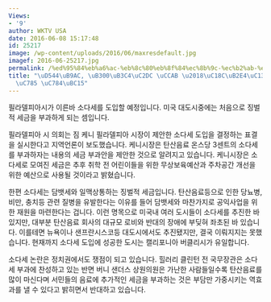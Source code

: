 ```yaml
---
Views:
- '9'
author: WKTV USA
date: 2016-06-08 15:17:48
id: 25217
image: /wp-content/uploads/2016/06/maxresdefault.jpg
imagef: 2016-06-25217.jpg
permalink: /%ed%95%84%eb%a6%ac-%eb%8c%80%eb%8f%84%ec%8b%9c-%ec%b2%ab-%ec%86%8c%eb%8b%a4%ec%84%b8-%eb%8f%84%ec%9e%85-%ec%9e%84%eb%b0%95/
title: "\uD544\uB9AC, \uB300\uB3C4\uC2DC \uCCAB \u2018\uC18C\uB2E4\uC138\u2019 \uB3C4\
  \uC785 \uC784\uBC15"
---
```


필라델피아시가 이른바 소다세를 도입할 예정입니다. 미국 대도시중에는 처음으로 징벌적 세금을 부과하게 되는 셈입니다.

필라델피아 시 의회는 짐 케니 필라델피아 시장이 제안한 소다세 도입을 결정하는 표결을 실시한다고 지역언론이 보도했습니다. 케니시장은 탄산음료 온스당 3센트의 소다세를 부과하자는 내용의 세금 부과안을 제안한 것으로 알려지고 있습니다. 케니시장은 소다세로 모여진 세금은 추후 취학 전 어린이들을 위한 무상보육예산과 주차공간 개선을 위한 예산으로 사용될 것이라고 밝혔습니다.

한편 소다세는 담뱃세와 일맥상통하는 징벌적 세금입니다. 탄산음료등으로 인한 당뇨병, 비만, 충치등 관련 질병을 유발한다는 이유를 들어 담뱃세와 마찬가지로 공익사업을 위한 재원을 마련한다는 겁니다. 이런 명목으로 미국내 여러 도시들이 소다세를 추진한 바 있지만, 대부분 탄산음료 회사의 대규모 로비와 반대의 장애에 부딪혀 좌초된 바 있습니다. 이를테면 뉴욕이나 샌프란시스코등 대도시에서도 추진됐지만, 결국 이뤄지지는 못했습니다. 현재까지 소다세 도입에 성공한 도시는 캘리포니아 버클리시가 유일합니다.

소다세 논란은 정치권에서도 쟁점이 되고 있습니다. 힐러리 클린턴 전 국무장관은 소다세 부과에 찬성하고 있는 반면 버니 샌더스 상원의원은 가난한 사람들일수록 탄산음료를 많이 마신다며 서민들의 음료에 추가적인 세금을 부과하는 것은 부담만 가중시키는 역효과를 낼 수 있다고 밝히면서 반대하고 있습니다.

&nbsp;

&nbsp;